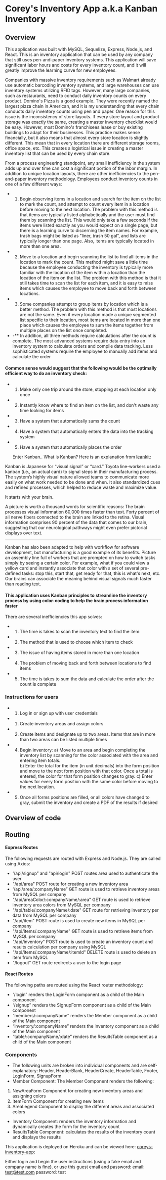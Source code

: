 # Corey's Inventory App a.k.a Kanban Inventory

## Overview

This application was built with MySQL, Sequelize, Express, Node.js, and React.
This is an inventory application that can be used by any company that still uses pen-and-paper inventory systems.  This application will save significant labor hours and costs for every inventory count, and it will greatly improve the learning curve for new employees. 

Companies with massive inventory requirements such as Walmart already use automatic barcoding inventory systems, and large warehouses can use inventory systems utilizing RFID tags.  However, many large companies, such as restaurants, need to conduct daily inventory counts on every product.  Domino's Pizza is a good example.  They were recently named the largest pizza chain in American, and it is my understanding that every chain conducts daily inventory counts using pen and paper.  One reason for this issue is the inconsistency of store layouts.  If every store layout and product storage was exactly the same, creating a master inventory checklist would be easy.  However, most Domino's franchisees lease or buy existing buildings to adapt for their businesses.  This practice makes sense financially, but it also means that almost every store location is slightly different.   This mean that in every location there are different storage rooms, office space, etc.  This creates a logistical issue in creating a master inventory list that can be used by every chain store. 
 
From a process engineering standpoint, any small inefficiency in the system adds up and over time can cost a significant portion of the labor margin.  In addition to unique location layouts, there are other inefficiencies to the pen-and-paper inventory methodology.  Employees conduct inventory counts in one of a few different ways:
* 1) Begin observing items in a location and search for the item on the list to mark the count, and attempt to count every item in a location before moving to the next location.  The problem with this method is that items are typically listed alphabetically and the user must find them by scanning the list.  This would only take a few seconds if the items were listed exactly as you would expect on a single page, but there is a learning curve to discerning the item names.  For example, trash bags might be listed as "liner, trash 50 gal", and lists are typically longer than one page.  Also, items are typically located in more than one area.
* 2) Move to a location and begin scanning the list to find all items in the location to mark the count.  This method might save a little time because the employee conducting the inventory is typically more familiar with the location of the item within a location than the location of the item on the list.  The problem with this method is that it still takes time to scan the list for each item, and it is easy to miss items which causes the employee to move back and forth between locations.
* 3) Some companies attempt to group items by location which is a better method.  The problem with this method is that most locations are not the same.  Even if every location made a unique segmented list specific to their location, most items are located in more than one place which causes the employee to sum the items together from multiple places on the list once completed.
* -** In addition, all three methods require calculations after the count is complete.  The most advanced systems require data entry into an inventory system to calculate orders and compile data tracking.  Less sophisticated systems require the employee to manually add items and calculate the order 

#### Common sense would suggest that the following would be the optimally efficient way to do an inventory check:
 * 1) Make only one trip around the store, stopping at each location only once
 * 2) Instantly know where to find an item on the list, and don't waste any time looking for items
 * 3) Have a system that automatically sums the count
 * 4) Have a system that automatically enters the data into the tracking system
 * 5) Have a system that automatically places the order

   Enter Kanban.. What is Kanban? Here is an explanation from [leankit](https://leankit.com/learn/kanban/what-is-kanban/):

Kanban is Japanese for “visual signal” or “card.” Toyota line-workers used a kanban (i.e., an actual card) to signal steps in their manufacturing process. The system’s highly visual nature allowed teams to communicate more easily on what work needed to be done and when. It also standardized cues and refined processes, which helped to reduce waste and maximize value.

It starts with your brain.

A picture is worth a thousand words for scientific reasons: The brain processes visual information 60,000 times faster than text. Forty percent of all nerve fibers connected to the brain are linked to the retina. Visual information comprises 90 percent of the data that comes to our brain, suggesting that our neurological pathways might even prefer pictorial displays over text.

-----
Kanban has also been adapted to help with workflow for software development, but manufacturing is a good example of its benefits.  Picture an assembly line full of workers that are prompted on how to switch tasks simply by seeing a certain color.  For example, what if you could view a yellow card and instantly associate that color with a set of several pre-defined tasks:  stop this, start that, get ready for that, this is what's next, etc.  Our brains can associate the meaning behind visual signals much faster than reading text.


#### This application uses Kanban principles to streamline the inventory process by using color-coding to help the brain process information faster
 
There are several inefficiencies this app solves:

* 1) The time is takes to scan the inventory text to find the item
* 2) The method that is used to choose which item to check
* 3) The issue of having items stored in more than one location
* 4) The problem of moving back and forth between locations to find items
* 5) The time is takes to sum the data and calculate the order after the count is complete

### Instructions for users
* 1) Log in or sign up with user credentials 
* 1) Create inventory areas and assign colors
* 2) Create items and designate up to two areas.  Items that are in more than two areas can be listed multiple times
* 4) Begin inventory:
a) Move to an area and begin completing the inventory list by scanning for the color associated with the area and entering item totals.  
b) Enter the total for the item (in unit decimals) into the form position and move to the next form position with that color.  Once a total is entered, the color for that form position changes to gray. 
c) Enter values for every form position with the same color before moving to the next location.
* 5) Once all forms positions are filled, or all colors have changed to gray, submit the inventory and create a PDF of the results if desired


## Overview of code

## Routing

#### Express Routes
The following requests are routed with Express and Node.js.  They are called using Axios:  
* ”/api/signup” and "api/login" POST routes area used to authenticate the user
* "/api/area" POST route for creating a new inventory area
* ”/api/area/:companyName” GET route is used to retrieve inventory areas from MySQL per company
* "/api/areaColor/:companyName/:area" GET route is used to retrieve inventory area colors from MySQL per company
* "/api/table/:companyName/:date" GET route for retrieving inventory per data from MySQL per company
* "/api/item" POST route is used to create new items in MySQL per company
* "/api/items/:companyName" GET route is used to retrieve items from MySQL per company
* "/api/inventory" POST route is used to create an inventory count and results calculation per company using MySQL
* "/api/items/:companyName/:itemId" DELETE route is used to delete an item from MySQL
* "/logout" GET route redirects a user to the login page



#### React Routes
The following paths are routed using the React router methodology:
* “/login” renders the LoginForm component as a child of the Main component
* “/signup” renders the SignupForm component as a child of the Main component
* “members/:companyName” renders the Member component as a child of the Main component
* “inventory/:companyName” renders the Inventory component as a child of the Main component
* “table/:companyName/:date” renders the ResultsTable component as a child of the Main component

### Components 
* The following units are broken into individual components and are self-explanatory: Header, HeaderBlank, HeaderCreate, HeaderTable, Footer, LoginForm, SignupForm 
* Member Component:  The Member Component renders the following:
1) NewAreaForm Component for creating new inventory areas and assigning colors
2) ItemForm Component for creating new items
3) AreaLegend Component to display the different areas and associated colors
* Inventory Component: renders the inventory information and dynamically creates the form for the inventory count
* ResultsTable Component: calculates the results of the inventory count and displays the results

This application is deployed on Heroku and can be viewed here: [coreys-inventory-app](https://coreys-reddit-react-project.herokuapp.com/):

Either login and begin the user instructions (using a fake email and company name is fine), or use this guest email and password:
email: test@test.com
password: test
